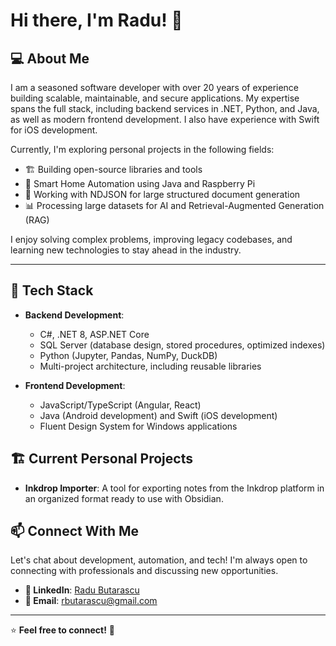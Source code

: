 # Hi there, I'm Radu! 👋

## 💻 About Me

I am a seasoned software developer with over 20 years of experience building scalable, maintainable, and secure applications. My expertise spans the full stack, including backend services in .NET, Python, and Java, as well as modern frontend development. I also have experience with Swift for iOS development.

Currently, I'm exploring personal projects in the following fields:
- 🏗 Building open-source libraries and tools
- 🚀 Smart Home Automation using Java and Raspberry Pi
- 📜 Working with NDJSON for large structured document generation
- 📊 Processing large datasets for AI and Retrieval-Augmented Generation (RAG)

I enjoy solving complex problems, improving legacy codebases, and learning new technologies to stay ahead in the industry.

---

## 🚀 Tech Stack

- **Backend Development**:
  - C#, .NET 8, ASP.NET Core
  - SQL Server (database design, stored procedures, optimized indexes)
  - Python (Jupyter, Pandas, NumPy, DuckDB)
  - Multi-project architecture, including reusable libraries  

- **Frontend Development**:
  - JavaScript/TypeScript (Angular, React)
  - Java (Android development) and Swift (iOS development)
  - Fluent Design System for Windows applications

## 🏗 Current Personal Projects
 
- **Inkdrop Importer**: A tool for exporting notes from the Inkdrop platform in an organized format ready to use with Obsidian.

## 📫 Connect With Me

Let's chat about development, automation, and tech!
I'm always open to connecting with professionals and discussing new opportunities.  

- **💼 LinkedIn**: [Radu Butarascu](https://www.linkedin.com/in/radubutarascu)  
- **📧 Email**: rbutarascu@gmail.com  

---

⭐ **Feel free to connect!** 🚀
